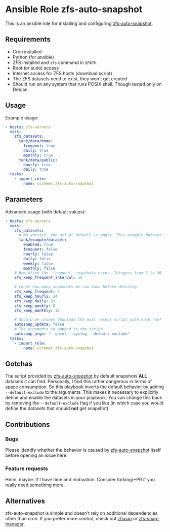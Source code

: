 # Ansible Role zfs-auto-snapshot

This is an ansible role for installing and configuring [zfs-auto-snapshot](https://github.com/zfsonlinux/zfs-auto-snapshot).

## Requirements

- Cron installed
- Python (for ansible)
- ZFS installed and `zfs` command in `$PATH`
- Root (or sudo) access
- Internet access for ZFS hosts (download script)
- The ZFS datasets need to exist, they won't get created
- Should run on any system that runs POSIX shell. Though tested only on Debian.

## Usage

Example usage:
```yaml
- hosts: zfs-servers
  vars:
    zfs_datasets:
      tank/data/home:
        frequent: true
        daily: true
        monthly: true
      tank/data/public:
        hourly: true
        daily: true
  tasks:
    - import_role:
        name: ccremer.zfs-auto-snapshot
```

## Parameters

Advanced usage (with default values):
```yaml
- hosts: zfs-servers
  vars:
    zfs_datasets:
      # No worries, the actual default is empty. This example dataset shows the default properties of each dataset if not defined.
      tank/example/dataset:
        enabled: true
        frequent: false
        hourly: false
        daily: false
        weekly: false
        monthly: false
    # How often the 'frequent' snapshots occur. Integers from 1 to 30
    zfs_keep_frequent_interval: 15

    # Count how many snapshots we can have before deleting.
    zfs_keep_frequent: 4
    zfs_keep_hourly: 24
    zfs_keep_daily: 31
    zfs_keep_weekly: 8
    zfs_keep_monthly: 12

    # Should we always download the most recent script with each run?
    autosnap_update: false
    # The arguments to append to the script.
    autosnap_args: "--quiet --syslog --default-exclude"
  tasks:
    - import_role:
        name: ccremer.zfs-auto-snapshot
```

## Gotchas

The script provided by [zfs-auto-snapshot](https://github.com/zfsonlinux/zfs-auto-snapshot) by default snapshots **ALL** datasets it can find. Personally, I find this rather dangerous in terms of space consumption. So this playbook inverts the default behavior by adding `--default-exclude` to the arguments. This makes it necessary to explicitly define and enable the datasets in your playbook. You can change this back by removing the `--default-exclude` flag if you like (in which case you would define the datasets that should **not** get snapshot).

## Contributions

### Bugs

Please identify whether the behavior is caused by [zfs-auto-snapshot](https://github.com/zfsonlinux/zfs-auto-snapshot) itself before opening an issue here.

### Feature requests

Hmm, maybe. If I have time and motivation. Consider forking/+PR if you really need something more.

## Alternatives

zfs-auto-snapshot is simple and doesn't rely on additional dependencies other than cron.
If you prefer more control, check out [zfsnap](https://github.com/zfsnap/zfsnap) or [zfs-snap-manager](https://github.com/khenderick/zfs-snap-manager).
